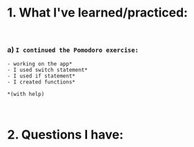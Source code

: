 # 1. What I've learned/practiced:

<br>

### a) `I continued the Pomodoro exercise:`


    - working on the app*
    - I used switch statement*
    - I used if statement*
    - I created functions*
    
    *(with help) 



<br>

# 2. Questions I have:

<br>